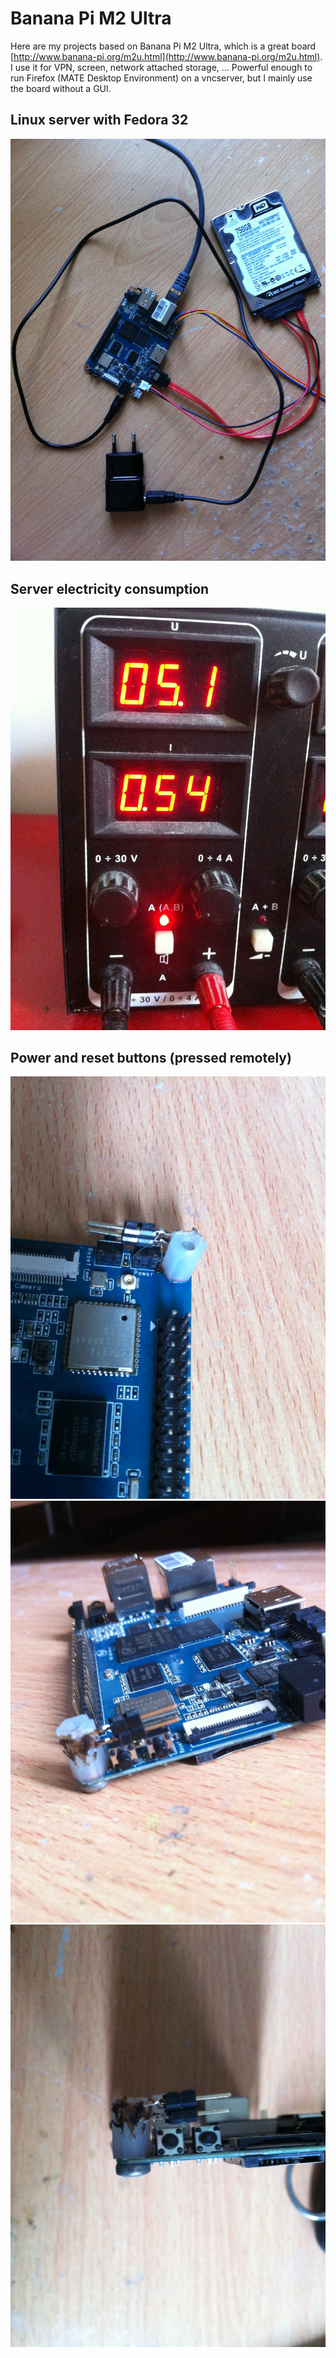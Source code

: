 # Banana Pi M2 Ultra
Here are my projects based on Banana Pi M2 Ultra, which is a great board [http://www.banana-pi.org/m2u.html](http://www.banana-pi.org/m2u.html).
I use it for VPN, screen, network attached storage, ...
Powerful enough to run Firefox (MATE Desktop Environment) on a vncserver, but I mainly use the board without a GUI.

## Linux server with Fedora 32
![Server](img/server.jpg?raw=true "BPI M2U as a server")

## Server electricity consumption
![Server](img/consumption.jpg?raw=true "BPI M2U runs 24/7")

## Power and reset buttons (pressed remotely)
![Buttons](img/power_reset_3.jpg?raw=true "Power and Reset buttons")
![Buttons](img/power_reset_2.jpg?raw=true "Power and Reset buttons")
![Buttons](img/power_reset.jpg?raw=true "Power and Reset buttons")
